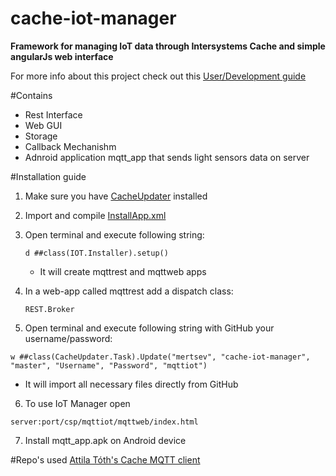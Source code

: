 # cache-iot-manager

**Framework for managing IoT data through Intersystems Cache and simple angularJs web interface**

For more info about this project check out this [User/Development guide](https://docs.google.com/document/d/1VM7ZiQ7I5A9pwmA0fQvEOZNR2UfmWOoFqvCrJl4v3zI/edit?usp=sharing)

#Contains
* Rest Interface
* Web GUI
* Storage
* Callback Mechanishm
* Adnroid application mqtt_app that sends light sensors data on server

#Installation guide
1. Make sure you have [CacheUpdater](https://github.com/intersystems-ru/CacheUpdater) installed
2. Import and compile [InstallApp.xml](/InstallApp.xml)
3. Open terminal and execute following string:

   ```
   d ##class(IOT.Installer).setup()
   ```
   - It will create mqttrest and mqttweb apps
4. In a web-app called mqttrest add a dispatch class:

   ```
   REST.Broker
   ```
5. Open terminal and execute following string with GitHub your username/password:

  ``` 
  w ##class(CacheUpdater.Task).Update("mertsev", "cache-iot-manager", "master", "Username", "Password", "mqttiot")  
  ```
  - It will import all necessary files directly from GitHub
6. To use IoT Manager open 
 ```
 server:port/csp/mqttiot/mqttweb/index.html
 ```
7. Install mqtt_app.apk on Android device

#Repo's used
[Attila Tóth's Cache MQTT client](https://github.com/atothISC/COS-MQTTClient)

